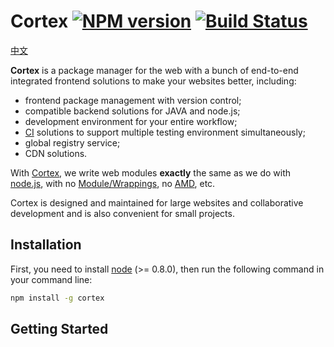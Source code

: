 # Cortex [![NPM version](https://badge.fury.io/js/cortex.png)](http://badge.fury.io/js/cortex) [![Build Status](https://travis-ci.org/kaelzhang/cortex.png?branch=master)](https://travis-ci.org/kaelzhang/cortex)

[中文](./README.zh-CN.md)

**Cortex** is a package manager for the web with a bunch of end-to-end integrated frontend solutions to make your websites better, including:

- frontend package management with version control;
- compatible backend solutions for JAVA and node.js;
- development environment for your entire workflow;
- [CI](http://en.wikipedia.org/wiki/Continuous_integration) solutions to support multiple testing environment simultaneously;
- global registry service;
- CDN solutions.

With [Cortex](https://github.com/kaelzhang/cortex), we write web modules **exactly** the same as we do with [node.js](http://nodejs.org), with no [Module/Wrappings](http://wiki.commonjs.org/wiki/Modules/Wrappings), no [AMD](http://wiki.commonjs.org/wiki/Modules/AsynchronousDefinition), etc.

Cortex is designed and maintained for large websites and collaborative development and is also convenient for small projects.

## Installation

First, you need to install [node](http://nodejs.org) (>= 0.8.0), then run the following command in your command line:

```sh
npm install -g cortex
```

## Getting Started